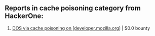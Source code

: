 ## Reports in cache poisoning category from HackerOne:
1. [DOS via cache poisoning on [developer.mozilla.org]](https://hackerone.com/reports/1976449) | $0.0 bounty